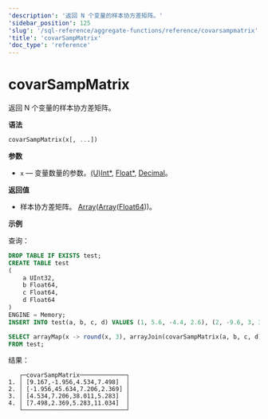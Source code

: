 ```yaml
---
'description': '返回 N 个变量的样本协方差矩阵。'
'sidebar_position': 125
'slug': '/sql-reference/aggregate-functions/reference/covarsampmatrix'
'title': 'covarSampMatrix'
'doc_type': 'reference'
---
```



# covarSampMatrix

返回 N 个变量的样本协方差矩阵。

**语法**

```sql
covarSampMatrix(x[, ...])
```

**参数**

- `x` — 变量数量的参数。[(U)Int*](../../data-types/int-uint.md), [Float*](../../data-types/float.md), [Decimal](../../data-types/decimal.md)。

**返回值**

- 样本协方差矩阵。 [Array](../../data-types/array.md)([Array](../../data-types/array.md)([Float64](../../data-types/float.md)))。

**示例**

查询：

```sql
DROP TABLE IF EXISTS test;
CREATE TABLE test
(
    a UInt32,
    b Float64,
    c Float64,
    d Float64
)
ENGINE = Memory;
INSERT INTO test(a, b, c, d) VALUES (1, 5.6, -4.4, 2.6), (2, -9.6, 3, 3.3), (3, -1.3, -4, 1.2), (4, 5.3, 9.7, 2.3), (5, 4.4, 0.037, 1.222), (6, -8.6, -7.8, 2.1233), (7, 5.1, 9.3, 8.1222), (8, 7.9, -3.6, 9.837), (9, -8.2, 0.62, 8.43555), (10, -3, 7.3, 6.762);
```

```sql
SELECT arrayMap(x -> round(x, 3), arrayJoin(covarSampMatrix(a, b, c, d))) AS covarSampMatrix
FROM test;
```

结果：

```reference
   ┌─covarSampMatrix─────────────┐
1. │ [9.167,-1.956,4.534,7.498]  │
2. │ [-1.956,45.634,7.206,2.369] │
3. │ [4.534,7.206,38.011,5.283]  │
4. │ [7.498,2.369,5.283,11.034]  │
   └─────────────────────────────┘
```
